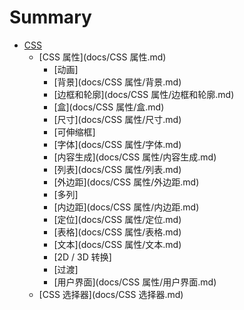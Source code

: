 # Summary

* [CSS](README.md)
    * [CSS 属性](docs/CSS 属性.md)
        * [动画]
        * [背景](docs/CSS 属性/背景.md)
        * [边框和轮廓](docs/CSS 属性/边框和轮廓.md)
        * [盒](docs/CSS 属性/盒.md)
        * [尺寸](docs/CSS 属性/尺寸.md)
        * [可伸缩框]
        * [字体](docs/CSS 属性/字体.md)
        * [内容生成](docs/CSS 属性/内容生成.md)
        * [列表](docs/CSS 属性/列表.md)
        * [外边距](docs/CSS 属性/外边距.md)
        * [多列]
        * [内边距](docs/CSS 属性/内边距.md)
        * [定位](docs/CSS 属性/定位.md)
        * [表格](docs/CSS 属性/表格.md)
        * [文本](docs/CSS 属性/文本.md)
        * [2D / 3D 转换]
        * [过渡]
        * [用户界面](docs/CSS 属性/用户界面.md)
    * [CSS 选择器](docs/CSS 选择器.md)

